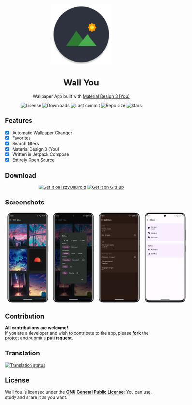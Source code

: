 <!-- ---------- Header ---------- -->
<div align="center">
  <img width="200" height="200"src="app/src/main/res/mipmap-xxxhdpi/ic_launcher_round.png">
  <h1>Wall You</h1>
<p>Wallpaper App built with <a href="https://m3.material.io/">Material Design 3 (You)</a></p>

<!-- ---------- Badges ---------- -->
  <div align="center">
    <img alt="License" src="https://img.shields.io/github/license/Bnyro/WallYou?color=c3e7ff&style=flat-square">
    <img alt="Downloads" src="https://img.shields.io/github/downloads/Bnyro/WallYou/total.svg?color=c3e7ff&style=flat-square">
    <img alt="Last commit" src="https://img.shields.io/github/last-commit/Bnyro/WallYou?color=c3e7ff&style=flat-square">
    <img alt="Repo size" src="https://img.shields.io/github/repo-size/Bnyro/WallYou?color=c3e7ff&style=flat-square">
    <img alt="Stars" src="https://img.shields.io/github/stars/Bnyro/WallYou?color=c3e7ff&style=flat-square">
    <br>
</div>
</div>

<!-- ---------- Description ---------- -->
## Features

- [x] Automatic Wallpaper Changer
- [x] Favorites
- [x] Search filters
- [x] Material Design 3 (You)
- [x] Written in Jetpack Compose
- [x] Entirely Open Source

<!-- ---------- Download ---------- -->
## Download
  <div align="center">

[<img src="https://gitlab.com/IzzyOnDroid/repo/-/raw/master/assets/IzzyOnDroid.png" alt="Get it on IzzyOnDroid" height="80">](https://apt.izzysoft.de/fdroid/index/apk/com.bnyro.wallpaper)
[<img src="https://raw.githubusercontent.com/vadret/android/master/assets/get-github.png" alt="Get it on GitHub" height="80">](https://github.com/bnyro/WallYou/releases)

</div>

<!-- ---------- Screenshots ---------- -->
## Screenshots

<div style="display: flex;">
  <img src="fastlane/metadata/android/en-US/images/phoneScreenshots/1-home.png" width=30%>
  <img src="fastlane/metadata/android/en-US/images/phoneScreenshots/2-filter.png" width=30%>
  <img src="fastlane/metadata/android/en-US/images/phoneScreenshots/3-option.png" width=30%>
  <img src="fastlane/metadata/android/en-US/images/phoneScreenshots/4-about.png" width=30%>

</div>

<!-- ---------- Contribution ---------- -->
## Contribution

**All contributions are welcome!** \
If you are a developer and wish to contribute to the app, please **fork** the project and submit a [**pull request**](https://help.github.com/articles/about-pull-requests/).

## Translation
<a href="https://hosted.weblate.org/projects/you-apps/wall-you/">
<img src="https://hosted.weblate.org/widgets/you-apps/-/wall-you/287x66-grey.png" alt="Translation status" />
</a>

## License

Wall You is licensed under the [**GNU General Public License**](https://www.gnu.org/licenses/gpl.html): You can use, study and share it as you want.
